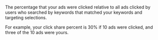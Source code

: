 The percentage that your ads were clicked relative to all ads clicked by users who searched by keywords that matched your keywords and targeting selections.

For example, your click share percent is 30% if 10 ads were clicked, and three of the 10 ads were yours.

